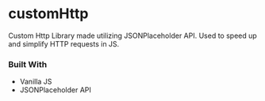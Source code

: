 # customHttp
Custom Http Library  made utilizing JSONPlaceholder API. Used to speed up and simplify HTTP requests in JS.

### Built With
- Vanilla JS
- JSONPlaceholder API


